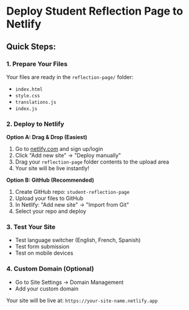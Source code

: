 # Deploy Student Reflection Page to Netlify

## Quick Steps:

### 1. **Prepare Your Files**
Your files are ready in the `reflection-page/` folder:
- `index.html`
- `style.css` 
- `translations.js`
- `index.js`

### 2. **Deploy to Netlify**

**Option A: Drag & Drop (Easiest)**
1. Go to [netlify.com](https://netlify.com) and sign up/login
2. Click "Add new site" → "Deploy manually"
3. Drag your `reflection-page` folder contents to the upload area
4. Your site will be live instantly!

**Option B: GitHub (Recommended)**
1. Create GitHub repo: `student-reflection-page`
2. Upload your files to GitHub
3. In Netlify: "Add new site" → "Import from Git"
4. Select your repo and deploy

### 3. **Test Your Site**
- Test language switcher (English, French, Spanish)
- Test form submission
- Test on mobile devices

### 4. **Custom Domain (Optional)**
- Go to Site Settings → Domain Management
- Add your custom domain

Your site will be live at: `https://your-site-name.netlify.app` 